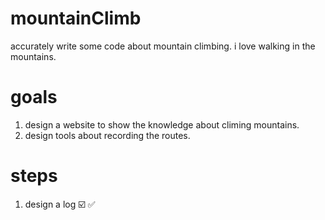 # mountainClimb

accurately write some code about mountain climbing. i love walking in the mountains.

# goals

1. design a website to show the knowledge about climing mountains.
2. design tools about recording the routes.

# steps

1. design a log :ballot_box_with_check: :white_check_mark:
